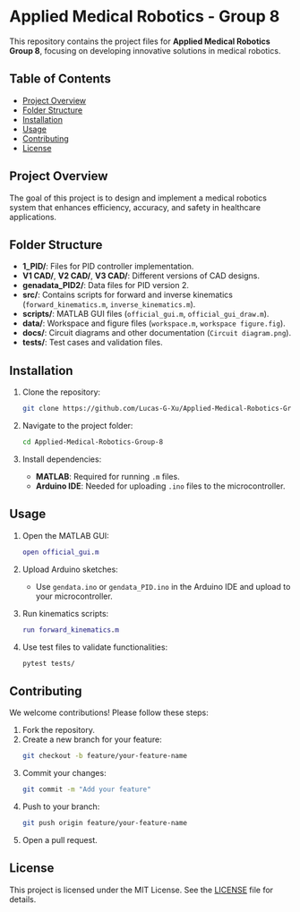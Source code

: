
# Applied Medical Robotics - Group 8

This repository contains the project files for **Applied Medical Robotics Group 8**, focusing on developing innovative solutions in medical robotics.

## Table of Contents

- [Project Overview](#project-overview)
- [Folder Structure](#folder-structure)
- [Installation](#installation)
- [Usage](#usage)
- [Contributing](#contributing)
- [License](#license)

## Project Overview

The goal of this project is to design and implement a medical robotics system that enhances efficiency, accuracy, and safety in healthcare applications.

## Folder Structure

- **1_PID/**: Files for PID controller implementation.
- **V1 CAD/**, **V2 CAD/**, **V3 CAD/**: Different versions of CAD designs.
- **genadata_PID2/**: Data files for PID version 2.
- **src/**: Contains scripts for forward and inverse kinematics (`forward_kinematics.m`, `inverse_kinematics.m`).
- **scripts/**: MATLAB GUI files (`official_gui.m`, `official_gui_draw.m`).
- **data/**: Workspace and figure files (`workspace.m`, `workspace figure.fig`).
- **docs/**: Circuit diagrams and other documentation (`Circuit diagram.png`).
- **tests/**: Test cases and validation files.

## Installation

1. Clone the repository:
   ```bash
   git clone https://github.com/Lucas-G-Xu/Applied-Medical-Robotics-Group-8.git
   ```

2. Navigate to the project folder:
   ```bash
   cd Applied-Medical-Robotics-Group-8
   ```

3. Install dependencies:
   - **MATLAB**: Required for running `.m` files.
   - **Arduino IDE**: Needed for uploading `.ino` files to the microcontroller.

## Usage

1. Open the MATLAB GUI:
   ```matlab
   open official_gui.m
   ```

2. Upload Arduino sketches:
   - Use `gendata.ino` or `gendata_PID.ino` in the Arduino IDE and upload to your microcontroller.

3. Run kinematics scripts:
   ```matlab
   run forward_kinematics.m
   ```

4. Use test files to validate functionalities:
   ```bash
   pytest tests/
   ```

## Contributing

We welcome contributions! Please follow these steps:

1. Fork the repository.
2. Create a new branch for your feature:
   ```bash
   git checkout -b feature/your-feature-name
   ```
3. Commit your changes:
   ```bash
   git commit -m "Add your feature"
   ```
4. Push to your branch:
   ```bash
   git push origin feature/your-feature-name
   ```
5. Open a pull request.

## License

This project is licensed under the MIT License. See the [LICENSE](LICENSE) file for details.
